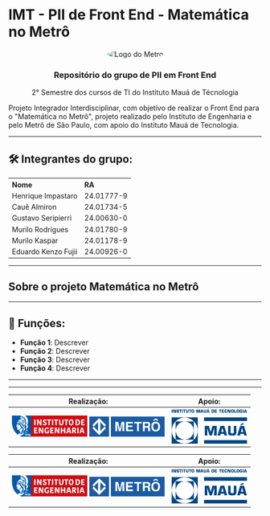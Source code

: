 <!-- Henrique Impastaro -->

# IMT - PII de Front End - Matemática no Metrô

<div align="center">
  <img src="https://upload.wikimedia.org/wikipedia/commons/thumb/d/d7/Metr%C3%B4-SP_logo.svg/2560px-Metr%C3%B4-SP_logo.svg.png" alt="Logo do Metrô" style="border-radius: 50%;">


  <h3>Repositório do grupo de PII em Front End</h3>
  <p>2° Semestre dos cursos de TI do Instituto Mauá de Técnologia</p>
</div>

<p>Projeto Integrador Interdisciplinar, com objetivo de realizar o Front End para o "Matemática no Metrô", projeto realizado pelo Instituto de Engenharia e pelo Metrô de São Paulo, com apoio do Instituto Mauá de Tecnologia.</p>

---

## 🛠️ Integrantes do grupo:

<table style="width:100%; text-align:left;">
  <tr>
    <th>Nome</th>
    <th>RA</th>
  </tr>
  <tr>
    <td>Henrique Impastaro</td>
    <td>24.01777-9</td>
  </tr>
  <tr>
    <td>Cauê Almiron</td>
    <td>24.01734-5</td>
  </tr>
  <tr>
    <td>Gustavo Seripierri</td>
    <td>24.00630-0</td>
  </tr>
  <tr>
    <td>Murilo Rodrigues</td>
    <td>24.01780-9</td>
  </tr>
  <tr>
    <td>Murilo Kaspar</td>
    <td>24.01178-9</td>
  </tr>
  <tr>
    <td>Eduardo Kenzo Fujii</td>
    <td>24.00926-0</td>
  </tr>
</table>

---

## Sobre o projeto Matemática no Metrô



---

## 🔧 Funções:

- **Função 1**: Descrever
- **Função 2**: Descrever
- **Função 3**: Descrever
- **Função 4**: Descrever


---
---

| Realização:                                  | Apoio:                                     |
|----------------------------------------------|--------------------------------------------|
| <img src="images/logo-inst-eng.png" width="150"> <img src="images/logo-metro1.png" width="150"> | <img src="images/logo-imt.png" width="150"> |




| Realização:                                  | Apoio:                                     |
|----------------------------------------------|--------------------------------------------|
| <img src="images/logo-inst-eng.png" width="150"> <img src="images/logo-metro1.png" width="150"> | <img src="images/logo-imt.png" width="150"> |






